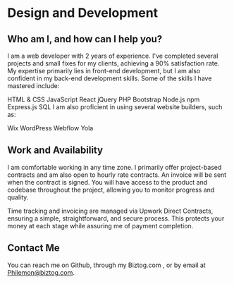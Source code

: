 # Design and Development
## Who am I, and how can I help you?

I am a web developer with 2 years of experience. I've completed several projects and small fixes for my clients, achieving a 90% satisfaction rate. My expertise primarily lies in front-end development, but I am also confident in my back-end development skills. Some of the skills I have mastered include:

HTML & CSS
JavaScript
React
jQuery
PHP
Bootstrap
Node.js
npm
Express.js
SQL
I am also proficient in using several website builders, such as:

Wix
WordPress
Webflow
Yola

## Work and Availability

I am comfortable working in any time zone. I primarily offer project-based contracts and am also open to hourly rate contracts. An invoice will be sent when the contract is signed. You will have access to the product and codebase throughout the project, allowing you to monitor progress and quality.

Time tracking and invoicing are managed via Upwork Direct Contracts, ensuring a simple, straightforward, and secure process. This protects your money at each stage while assuring me of payment completion.

## Contact Me

You can reach me on Github, through my Biztog.com , or by email at Philemon@biztog.com.
